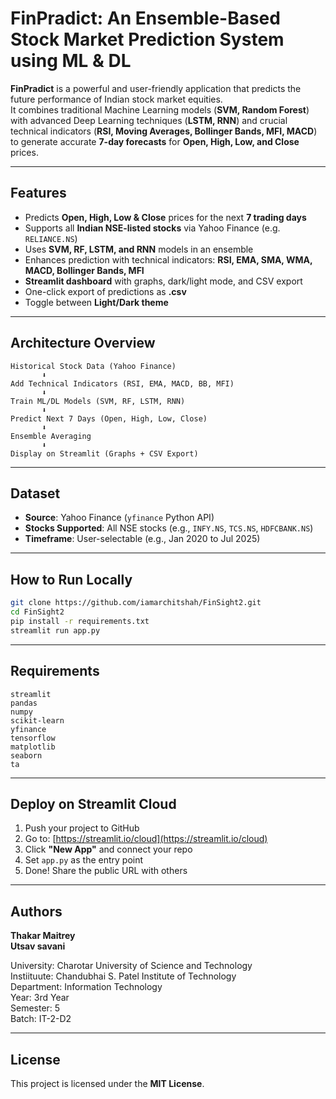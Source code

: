 # FinPradict: An Ensemble-Based Stock Market Prediction System using ML & DL

**FinPradict** is a powerful and user-friendly application that predicts the future performance of Indian stock market equities.  
It combines traditional Machine Learning models (**SVM, Random Forest**) with advanced Deep Learning techniques (**LSTM, RNN**) and crucial technical indicators (**RSI, Moving Averages, Bollinger Bands, MFI, MACD**) to generate accurate **7-day forecasts** for **Open, High, Low, and Close** prices.

---

## Features

* Predicts **Open, High, Low & Close** prices for the next **7 trading days**
* Supports all **Indian NSE-listed stocks** via Yahoo Finance (e.g. `RELIANCE.NS`)
* Uses **SVM, RF, LSTM, and RNN** models in an ensemble
* Enhances prediction with technical indicators: **RSI, EMA, SMA, WMA, MACD, Bollinger Bands, MFI**
* **Streamlit dashboard** with graphs, dark/light mode, and CSV export
* One-click export of predictions as **.csv**
* Toggle between **Light/Dark theme**

---

## Architecture Overview

```
Historical Stock Data (Yahoo Finance)
       ⬇
Add Technical Indicators (RSI, EMA, MACD, BB, MFI)
       ⬇
Train ML/DL Models (SVM, RF, LSTM, RNN)
       ⬇
Predict Next 7 Days (Open, High, Low, Close)
       ⬇
Ensemble Averaging
       ⬇
Display on Streamlit (Graphs + CSV Export)
```

---

## Dataset

* **Source**: Yahoo Finance (`yfinance` Python API)
* **Stocks Supported**: All NSE stocks (e.g., `INFY.NS`, `TCS.NS`, `HDFCBANK.NS`)
* **Timeframe**: User-selectable (e.g., Jan 2020 to Jul 2025)

---

## How to Run Locally

```bash
git clone https://github.com/iamarchitshah/FinSight2.git
cd FinSight2
pip install -r requirements.txt
streamlit run app.py
```

---

##  Requirements

```
streamlit
pandas
numpy
scikit-learn
yfinance
tensorflow
matplotlib
seaborn
ta
```

---

##  Deploy on Streamlit Cloud

1. Push your project to GitHub
2. Go to: [https://streamlit.io/cloud](https://streamlit.io/cloud)
3. Click **"New App"** and connect your repo
4. Set `app.py` as the entry point
5. Done! Share the public URL with others

---

##  Authors

**Thakar Maitrey**  
**Utsav savani**  

University: Charotar University of Science and Technology  
Instiituute: Chandubhai S. Patel Institute of Technology  
Department: Information Technology  
Year: 3rd Year  
Semester: 5  
Batch: IT-2-D2

---

##  License

This project is licensed under the **MIT License**.
